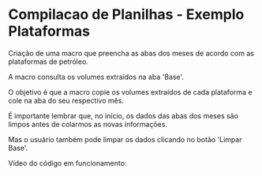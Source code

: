 # Compilacao de Planilhas - Exemplo Plataformas

Criação de uma macro que preencha as abas dos meses de acordo com as plataformas de petróleo.

A macro consulta os volumes extraídos na aba 'Base'. 

O objetivo é que a macro copie os volumes extraídos de cada plataforma e cole na aba do seu respectivo mês.

É importante lembrar que, no início, os dados das abas dos meses são limpos antes de colarmos as novas informações.

Mas o usuário também pode limpar os dados clicando no botão 'Limpar Base'. 

Vídeo do código em funcionamento: 
